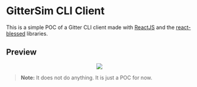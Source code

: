 # GitterSim CLI Client

This is a simple POC of a Gitter CLI client made with [ReactJS](https://reactjs.org/) and the [react-blessed](https://github.com/Yomguithereal/react-blessed) libraries.

## Preview

<p align="center">
  <img src="https://raw.githubusercontent.com/bukharim96/gitter-slim/master/resources/gitter-slim-preview.gif" />
</p>

> **Note:** It does not do anything. It is just a POC for now.
